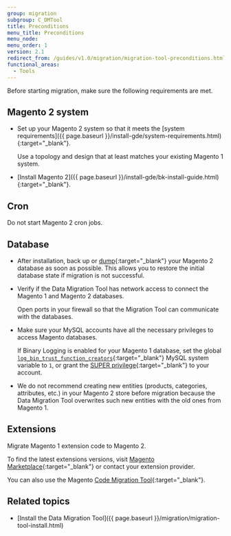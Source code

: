 ```yaml
---
group: migration
subgroup: C_DMTool
title: Preconditions
menu_title: Preconditions
menu_node:
menu_order: 1
version: 2.1
redirect_from: /guides/v1.0/migration/migration-tool-preconditions.html
functional_areas:
  - Tools
---
```


Before starting migration, make sure the following requirements are met.

## Magento 2 system

*	Set up your Magento 2 system so that it meets the [system requirements]({{ page.baseurl }}/install-gde/system-requirements.html){:target="_blank"}.

	Use a topology and design that at least matches your existing Magento 1 system.

*	[Install Magento 2]({{ page.baseurl }}/install-gde/bk-install-guide.html){:target="_blank"}.

## Cron

Do not start Magento 2 cron jobs.

## Database

*	After installation, back up or [dump](https://dev.mysql.com/doc/refman/5.1/en/mysqldump.html){:target="_blank"} your Magento 2 database as soon as possible. This allows you to restore the initial database state if migration is not successful.

*	Verify if the Data Migration Tool has network access to connect the Magento 1 and Magento 2 databases.

	Open ports in your firewall so that the Migration Tool can communicate with the databases.

* Make sure your MySQL accounts have all the necessary privileges to access Magento databases.

  If Binary Logging is enabled for your Magento 1 database, set the global [`log_bin_trust_function_creators`](https://dev.mysql.com/doc/refman/5.7/en/server-system-variables.html#sysvar_log_bin_trust_function_creators){:target="_blank"} MySQL system variable to `1`, or grant the [SUPER privilege](https://dev.mysql.com/doc/refman/5.7/en/privileges-provided.html#priv_super){:target="_blank"} to your account.

* We do not recommend creating new entities (products, categories, attributes, etc.) in your Magento 2 store before migration because the Data Migration Tool overwrites such new entities with the old ones from Magento 1.

## Extensions

Migrate Magento 1 extension code to Magento 2.

To find the latest extensions versions, visit [Magento Marketplace](https://marketplace.magento.com/){:target="_blank"} or contact your extension provider.

You can also use the Magento [Code Migration Tool](https://github.com/magento/code-migration/blob/develop/README.md){:target="_blank"}.

## Related topics

* [Install the Data Migration Tool]({{ page.baseurl }}/migration/migration-tool-install.html)
